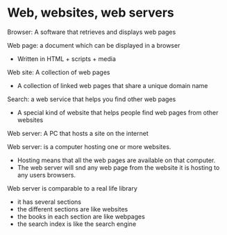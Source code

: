 # Web, websites, web servers

Browser: A software that retrieves and displays web pages

Web page: a document which can be displayed in a browser

- Written in HTML + scripts + media

Web site: A collection of web pages

- A collection of linked web pages that share a unique domain name

Search: a web service that helps you find other web pages

- A special kind of website that helps people find web pages from other websites

Web server: A PC that hosts a site on the internet

Web server: is a computer hosting one or more websites.

- Hosting means that all the web pages are available on that computer.
- The web server will snd any web page from the website it is hosting to any users browsers.

Web server is comparable to a real life library

- it has several sections
- the different sections are like websites
- the books in each section are like webpages
- the search index is like the search engine

